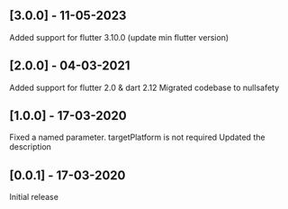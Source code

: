 ## [3.0.0] - 11-05-2023
Added support for flutter 3.10.0 (update min flutter version)

## [2.0.0] - 04-03-2021
Added support for flutter 2.0 & dart 2.12
Migrated codebase to nullsafety

## [1.0.0] - 17-03-2020
Fixed a named parameter. targetPlatform is not required
Updated the description

## [0.0.1] - 17-03-2020
Initial release

